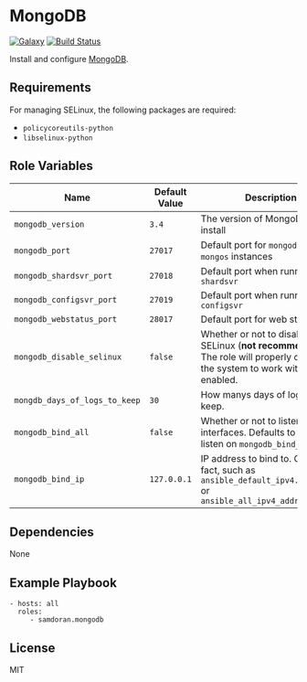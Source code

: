 MongoDB
=========
[![Galaxy](https://img.shields.io/badge/galaxy-samdoran.mongodb-blue.svg?style=flat)](https://galaxy.ansible.com/samdoran/mongodb)
[![Build Status](https://travis-ci.com/samdoran/ansible-role-mongodb.svg?branch=master)](https://travis-ci.com/samdoran/ansible-role-mongodb)

Install and configure [MongoDB](https://www.mongodb.com).

Requirements
------------

For managing SELinux, the following packages are required:

- `policycoreutils-python`
- `libselinux-python`

Role Variables
--------------

| Name              | Default Value       | Description          |
|-------------------|---------------------|----------------------|
| `mongodb_version` | `3.4` | The version of MongoDB to install |
| `mongodb_port` | `27017` | Default port for `mongod` and `mongos` instances |
| `mongodb_shardsvr_port` | `27018` | Default port when running `shardsvr` |
| `mongodb_configsvr_port` | `27019` | Default port when running `configsvr` |
| `mongodb_webstatus_port` | `28017` | Default port for web status page |
| `mongodb_disable_selinux` | `false` | Whether or not to disable SELinux (**not recommended**). The role will properly configure the system to work with SELinux enabled. |
| `mongdb_days_of_logs_to_keep` | `30` | How manys days of logs to keep. |
| `mongodb_bind_all` | `false` | Whether or not to listen on all interfaces. Defaults to only listen on `mongodb_bind_ip`. |
| `mongodb_bind_ip` | `127.0.0.1` | IP address to bind to. Can be a fact, such as `ansible_default_ipv4.address` or `ansible_all_ipv4_addresses[-1]` |


Dependencies
------------

None

Example Playbook
----------------

    - hosts: all
      roles:
         - samdoran.mongodb

License
-------

MIT
